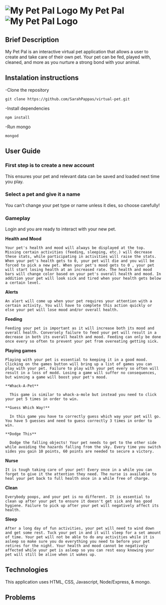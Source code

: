 # ![My Pet Pal Logo](https://github.com/SarahPappas/virtual-pet/raw/master/public/img/pickpet1.png) My Pet Pal ![My Pet Pal Logo](https://github.com/SarahPappas/virtual-pet/raw/master/public/img/pickpet4.png)

## Brief Description

My Pet Pal is an interactive virtual pet application that allows a user to create and take care of their own pet. Your pet can be fed, played with, cleaned, and more as you nurture a strong bond with your animal. 

## Instalation instructions

-Clone the repository

  `git clone https://github.com/SarahPappas/virtual-pet.git`

-Install dependencies

  `npm install`

-Run mongo

  `mongod`

## User Guide 

### First step is to create a new account 
  This ensures your pet and relevant data can be saved and loaded next time you play.
### Select a pet and give it a name
  You can't change your pet type or name unless it dies, so choose carefully!
### Gameplay
  Login and you are ready to interact with your new pet.

  **Health and Mood**

    Your pet's health and mood will always be displayed at the top. Missing certain activities (feeding, sleeping, etc.) will decrease these stats, while participating in activities will raise the stats. When your pet's health gets to 0, your pet will die and you will be forced to pick a new pet. When your pet's mood gets to 0 , your pet will start losing health at an increased rate. The health and mood bars will change color based on your pet's overall health and mood. In addition your pet will look sick and tired when your health gets below a certain level.

  **Alerts**

    An alert will come up when your pet requires your attention with a certain activity. You will have to complete this action quickly or else your pet will lose mood and/or overall health.  

  **Feeding**

    Feeding your pet is important as it will increase both its mood and overall health. Conversely failure to feed your pet will result in a decrease in both its overall health and mood. Feeding can only be done once every so often to prevent your pet from overeating getting sick. 

  **Playing games**

    Playing with your pet is essential to keeping it in a good mood. Clicking on the games button will bring up a list of games you can play with your pet. Failure to play with your pet every so often will result in a loss of modd. Losing a game will suffer no consequences, but winning a game will boost your pet's mood.
    
    **Whack-A-Pet**

      This game is similar to whack-a-mole but instead you need to click your pet 5 times in order to win.
    
    **Guess Which Way!**

      In this game you have to correctly guess which way your pet will go. You have 5 guesses and need to guess correctly 3 times in order to win.
    
    **Dodge This**

      Dodge the falling objects! Your pet needs to get to the other side while avoiding the hazards falling from the sky. Every time you switch sides you gain 10 points, 60 points are needed to secure a victory.
  
  **Nurse**

    It is tough taking care of your pet! Every once in a while you can forget to give it the attention they need. The nurse is available to heal your pet back to full health once in a while free of charge.
  
  **Clean**

    Everybody poops, and your pet is no different. It is essential to clean up after your pet to ensure it doesn't get sick and has good hygiene. Failure to pick up after your pet will negatively affect its health. 
  
  **Sleep**

    After a long day of fun activities, your pet will need to wind down and get some rest. Tuck your pet in and it will sleep for a set amount of time. Your pet will not be able to do any activities while it is asleep so make sure you do everything you need to before your pet retires for the night. Your health and mood cannot be negatively affected while your pet is asleep so you can rest easy knowing your pet will still be alive when it wakes up. 

## Technologies

This application uses HTML, CSS, Javascript, Node/Express, & mongo. 

## Problems
